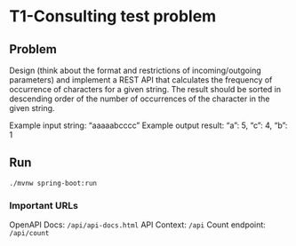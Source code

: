 # T1-Consulting test problem

## Problem

Design (think about the format and restrictions of incoming/outgoing parameters) and implement a REST API that calculates the frequency of occurrence of characters for a given string. The result should be sorted in descending order of the number of occurrences of the character in the given string.

Example input string: “aaaaabcccc”
Example output result: “a”: 5, “c”: 4, “b”: 1

## Run

`./mvnw spring-boot:run`

### Important URLs

OpenAPI Docs: `/api/api-docs.html`
API Context: `/api`
Count endpoint: `/api/count`